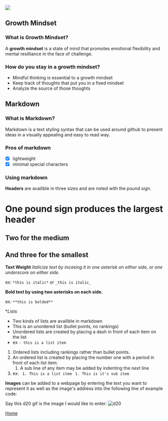 ![](https://cdn.cnn.com/cnnnext/dam/assets/150103074330-hubble-space-background-2-large-169.jpg)

## Growth Mindset

### What is Growth Mindset?
  A **growth mindset** is a state of mind that promotes emotional flexibility and mental resilliance in the face of challenge.

### How do you stay in a growth mindset?

  - Mindful thinking is essential to a growth mindset
  - Keep track of thoughts that put you in a fixed mindset
  - Analyze the source of those thoughts
  
  
## Markdown
  
### What is Markdown?
   
   Markdown is a text styling syntax that can be used around github to present ideas in a visually appealing and easy to read way.
    
### Pros of markdown
  - [x] lightweight
  - [x] minimal special characters

### Using markdown
  **Headers** are availible in three sizes and are noted with the pound sign.
  # One pound sign produces the largest header
  ## Two for the medium
  ## And three for the smallest
  
  **Text Weight**
    *Italicize text by incasing it in one asterisk on either side, or one underscore on either side.*
    
   ex: ```*this is italic*``` or ```_this is italic_```
    
  **Bold text by using two asterisks on each side.**
  
   ex: ```**this is bolded**```
    
  **Lists*
  
  - Two kinds of lists are availible in markdown
  - This is an unordered list (bullet points, no rankings)
  - Unordered lists are created by placing a dash in front of each item on the list
  - ex ```- this is a list item```
  
  1. Ordered lists including rankings rather than bullet points.
  1. An ordered list is created by placing the number one with a period in front of each list item.
     1. A sub line of any item may be added by indenting the next line
  1. ex: ``` 1. This is a list item```
                ``` 1. This is it's sub item```
                
  **Images** can be added to a webpage by entering the text you want to represent it as well as the image's address into the following line of example code:
  
Say this d20 gif is the image I would like to enter:
![d20](https://media.tenor.com/images/437b15ae3a34ab3a6fe691ff23bace04/tenor.gif)

[Home](README.md)

